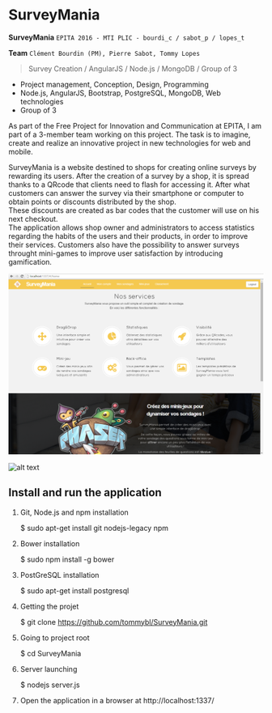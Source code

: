 # SurveyMania

**SurveyMania**  `EPITA 2016 - MTI PLIC - bourdi_c / sabot_p / lopes_t`

**Team**  `Clément Bourdin (PM), Pierre Sabot, Tommy Lopes`  

> Survey Creation / AngularJS / Node.js / MongoDB / Group of 3

* Project management, Conception, Design, Programming
* Node.js, AngularJS, Bootstrap, PostgreSQL, MongoDB, Web technologies
* Group of 3

As part of the Free Project for Innovation and Communication at EPITA, I am part of a 3-member team working on this project. The task is to imagine, create and realize an innovative project in new technologies for web and mobile.

SurveyMania is a website destined to shops for creating online surveys by rewarding its users. After the creation of a survey by a shop, it is spread thanks to a QRcode that clients need to flash for accessing it. After what customers can answer the survey via their smartphone or computer to obtain points or discounts distributed by the shop.  
These discounts are created as bar codes that the customer will use on his next checkout.  
The application allows shop owner and administrators to access statistics regarding the habits of the users and their products, in order to improve their services. Customers also have the possibility to answer surveys throught mini-games to improve user satisfaction by introducing gamification.

![alt tag](screenshots/1.png)


![alt text](https://github.com/tommybl/SurveyMania/blob/master/app/img/surveymania.png "SurveyMania")

## Install and run the application

1) Git, Node.js and npm installation

    $ sudo apt-get install git nodejs-legacy npm
    
2) Bower installation

    $ sudo npm install -g bower
    
3) PostGreSQL installation

    $ sudo apt-get install postgresql
  
4) Getting the projet

    $ git clone https://github.com/tommybl/SurveyMania.git
  
5) Going to project root

    $ cd SurveyMania
  
6) Server launching

    $ nodejs server.js
  
7) Open the application in a browser at http://localhost:1337/





